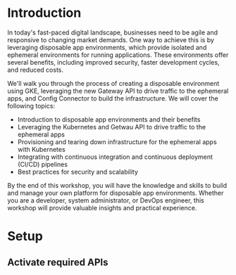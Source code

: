 # Introduction

In today's fast-paced digital landscape, businesses need to be agile and responsive to changing market demands.
One way to achieve this is by leveraging disposable app environments, which provide isolated and ephemeral environments for running applications.
These environments offer several benefits, including improved security, faster development cycles, and reduced costs.

We'll walk you through the process of creating a disposable environment using GKE, leveraging the new Gateway API to drive traffic to the ephemeral apps, and Config Connector to build the infrastructure. We will cover the following topics:

- Introduction to disposable app environments and their benefits
- Leveraging the Kubernetes and Getwau API to drive traffic to the ephemeral apps
- Provisioning and tearing down infrastructure for the ephemeral apps with Kubernetes
- Integrating with continuous integration and continuous deployment (CI/CD) pipelines
- Best practices for security and scalability

By the end of this workshop, you will have the knowledge and skills to build and manage your own platform for disposable app environments. Whether you are a developer, system administrator, or DevOps engineer, this workshop will provide valuable insights and practical experience.

# Setup

## Activate required APIs

```bash

```
